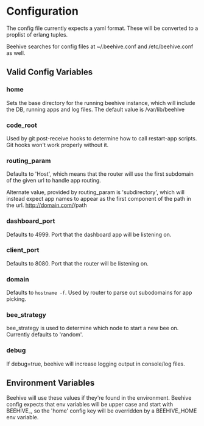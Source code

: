 Configuration
===

The config file currently expects a yaml format. These will be converted to
a proplist of erlang tuples.

Beehive searches for config files at ~/.beehive.conf and
/etc/beehive.conf as well.

## Valid Config Variables

### home

Sets the base directory for the running beehive instance, which will
include the DB, running apps and log files.  The default value is
/var/lib/beehive

### code_root

Used by git post-receive hooks to determine how to call restart-app
scripts.  Git hooks won't work properly without it.

### routing_param

Defaults to 'Host', which means that the router will use the first
subdomain of the given url to handle app routing.

Alternate value, provided by routing_param is 'subdirectory',
which will instead expect app names to appear as the first component
of the path in the url.  http://domain.com/<app-name>/path

### dashboard_port

Defaults to 4999.  Port that the dashboard app will be listening on.

### client_port

Defaults to 8080.  Port that the router will be listening on.

### domain

Defaults to `hostname -f`.  Used by router to parse out subodomains
for app picking.

### bee_strategy

bee_strategy is used to determine which node to start a new bee on.
Currently defaults to 'random'.

### debug
If debug=true, beehive will increase logging output in console/log files.


## Environment Variables

Beehive will use these values if they're found in the
environment. Beehive config expects that env variables will be upper
case and start with BEEHIVE_, so the 'home' config key will be
overridden by a BEEHIVE_HOME env variable.

